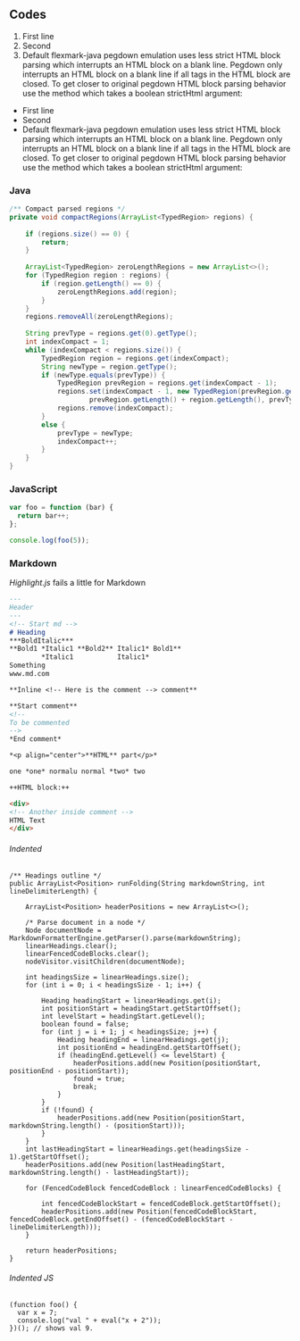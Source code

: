 ## Codes

1. First line
2. Second
3. Default flexmark-java pegdown emulation uses less strict HTML block parsing
   which interrupts an HTML block on a blank line. Pegdown only interrupts an
   HTML block on a blank line if all tags in the HTML block are closed. To get
   closer to original pegdown HTML block parsing behavior use the method which
   takes a boolean strictHtml argument:

- First line
- Second
- Default flexmark-java pegdown emulation uses less strict HTML block parsing
  which interrupts an HTML block on a blank line. Pegdown only interrupts an
  HTML block on a blank line if all tags in the HTML block are closed. To get
  closer to original pegdown HTML block parsing behavior use the method which
  takes a boolean strictHtml argument:

### Java

``` java
/** Compact parsed regions */
private void compactRegions(ArrayList<TypedRegion> regions) {
	
	if (regions.size() == 0) {
		return;
	}
	
	ArrayList<TypedRegion> zeroLengthRegions = new ArrayList<>();
	for (TypedRegion region : regions) {
		if (region.getLength() == 0) {
			zeroLengthRegions.add(region);
		}
	}
	regions.removeAll(zeroLengthRegions);
	
	String prevType = regions.get(0).getType();
	int indexCompact = 1;
	while (indexCompact < regions.size()) {
		TypedRegion region = regions.get(indexCompact);
		String newType = region.getType();
		if (newType.equals(prevType)) {
			TypedRegion prevRegion = regions.get(indexCompact - 1);
			regions.set(indexCompact - 1, new TypedRegion(prevRegion.getOffset(),
					prevRegion.getLength() + region.getLength(), prevType));
			regions.remove(indexCompact);
		}
		else {
			prevType = newType;
			indexCompact++;
		}
	}
}
```

### JavaScript

``` js
var foo = function (bar) {
  return bar++;
};

console.log(foo(5));
```

### Markdown

*Highlight.js* fails a little for Markdown

``` markdown
---
Header
---
<!-- Start md -->
# Heading
***BoldItalic***
**Bold1 *Italic1 **Bold2** Italic1* Bold1**
        *Italic1           Italic1*
Something
www.md.com

**Inline <!-- Here is the comment --> comment**

**Start comment**
<!--
To be commented
-->
*End comment*

*<p align="center">**HTML** part</p>*

one *one* normalu normal *two* two

++HTML block:++

<div>
<!-- Another inside comment -->
HTML Text
</div>
```

###### Indented

	/** Headings outline */
	public ArrayList<Position> runFolding(String markdownString, int lineDelimiterLength) {
		
		ArrayList<Position> headerPositions = new ArrayList<>();
		
		/* Parse document in a node */
		Node documentNode = MarkdownFormatterEngine.getParser().parse(markdownString);
		linearHeadings.clear();
		linearFencedCodeBlocks.clear();
		nodeVisitor.visitChildren(documentNode);

		int headingsSize = linearHeadings.size();
    	for (int i = 0; i < headingsSize - 1; i++) {
    		
    		Heading headingStart = linearHeadings.get(i);
    		int positionStart = headingStart.getStartOffset();
    		int levelStart = headingStart.getLevel();
    		boolean found = false;
        	for (int j = i + 1; j < headingsSize; j++) {
        		Heading headingEnd = linearHeadings.get(j);
        		int positionEnd = headingEnd.getStartOffset();
        		if (headingEnd.getLevel() <= levelStart) {
        			headerPositions.add(new Position(positionStart, positionEnd - positionStart));
        			found = true;
        			break;
        		}
        	}
        	if (!found) {
        		headerPositions.add(new Position(positionStart, markdownString.length() - (positionStart)));	
        	}
    	}
    	int lastHeadingStart = linearHeadings.get(headingsSize - 1).getStartOffset();
    	headerPositions.add(new Position(lastHeadingStart, markdownString.length() - lastHeadingStart));

    	for (FencedCodeBlock fencedCodeBlock : linearFencedCodeBlocks) {
    		
    		int fencedCodeBlockStart = fencedCodeBlock.getStartOffset();
    		headerPositions.add(new Position(fencedCodeBlockStart, fencedCodeBlock.getEndOffset() - (fencedCodeBlockStart - lineDelimiterLength)));
    	}
    	
		return headerPositions;
	}

###### Indented JS

	(function foo() {
	  var x = 7;
	  console.log("val " + eval("x + 2"));
	})(); // shows val 9.

